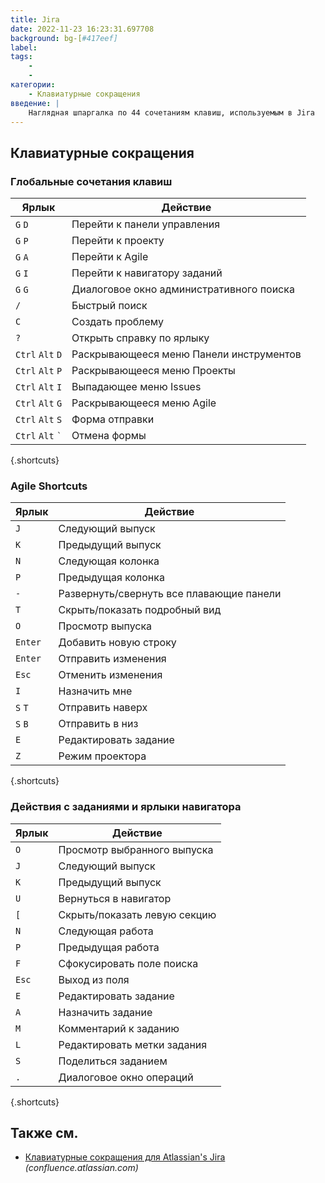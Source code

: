 ```yaml
---
title: Jira
date: 2022-11-23 16:23:31.697708
background: bg-[#417eef]
label:
tags:
    -
    -
категории:
    - Клавиатурные сокращения
введение: |
    Наглядная шпаргалка по 44 сочетаниям клавиш, используемым в Jira
---
```




Клавиатурные сокращения
------------------



### Глобальные сочетания клавиш

Ярлык | Действие
---|---
`G` `D` | Перейти к панели управления
`G` `P` | Перейти к проекту
`G` `A` | Перейти к Agile
`G` `I` | Перейти к навигатору заданий
`G` `G` | Диалоговое окно административного поиска
`/` | Быстрый поиск
`C` | Создать проблему
`?` | Открыть справку по ярлыку
`Ctrl` `Alt` `D` | Раскрывающееся меню Панели инструментов
`Ctrl` `Alt` `P` | Раскрывающееся меню Проекты
`Ctrl` `Alt` `I` | Выпадающее меню Issues
`Ctrl` `Alt` `G` | Раскрывающееся меню Agile
`Ctrl` `Alt` `S` | Форма отправки
`Ctrl` `Alt` <code>\`</code> | Отмена формы
{.shortcuts}


### Agile Shortcuts

Ярлык | Действие
---|---
`J` | Следующий выпуск
`K` | Предыдущий выпуск
`N` | Следующая колонка
`P` | Предыдущая колонка
`-` | Развернуть/свернуть все плавающие панели
`T` | Скрыть/показать подробный вид
`O` | Просмотр выпуска
`Enter` | Добавить новую строку
`Enter` | Отправить изменения
`Esc` | Отменить изменения
`I` | Назначить мне
`S` `T` | Отправить наверх
`S` `B` | Отправить в низ
`E` | Редактировать задание
`Z` | Режим проектора
{.shortcuts}


### Действия с заданиями и ярлыки навигатора

Ярлык | Действие
---|---
`O` | Просмотр выбранного выпуска
`J` | Следующий выпуск
`K` | Предыдущий выпуск
`U` | Вернуться в навигатор
`[` | Скрыть/показать левую секцию
`N` | Следующая работа
`P` | Предыдущая работа
`F` | Сфокусировать поле поиска
`Esc` | Выход из поля
`E` | Редактировать задание
`A` | Назначить задание
`M` | Комментарий к заданию
`L` | Редактировать метки задания
`S` | Поделиться заданием
`.` | Диалоговое окно операций
{.shortcuts}




Также см.
--------
- [Клавиатурные сокращения для Atlassian's Jira](https://confluence.atlassian.com/agile066/jira-agile-user-s-guide/using-keyboard-shortcuts) _(confluence.atlassian.com)_
